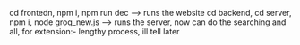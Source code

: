 cd frontedn, npm i, npm run dec   --> runs the website
cd backend, cd server, npm i, node groq_new.js  --> runs the server, now can do the searching and all,
for extension:- lengthy process, ill tell later